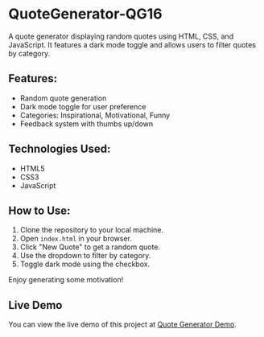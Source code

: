 # QuoteGenerator-QG16
A quote generator displaying random quotes using HTML, CSS, and JavaScript. It features a dark mode toggle and allows users to filter quotes by category.

## Features:
- Random quote generation
- Dark mode toggle for user preference
- Categories: Inspirational, Motivational, Funny
- Feedback system with thumbs up/down

## Technologies Used:
- HTML5
- CSS3
- JavaScript

## How to Use:
1. Clone the repository to your local machine.
2. Open `index.html` in your browser.
3. Click "New Quote" to get a random quote.
4. Use the dropdown to filter by category.
5. Toggle dark mode using the checkbox.

Enjoy generating some motivation!

## Live Demo  
You can view the live demo of this project at [Quote Generator Demo](https://qg16-quote-generator.netlify.app).
